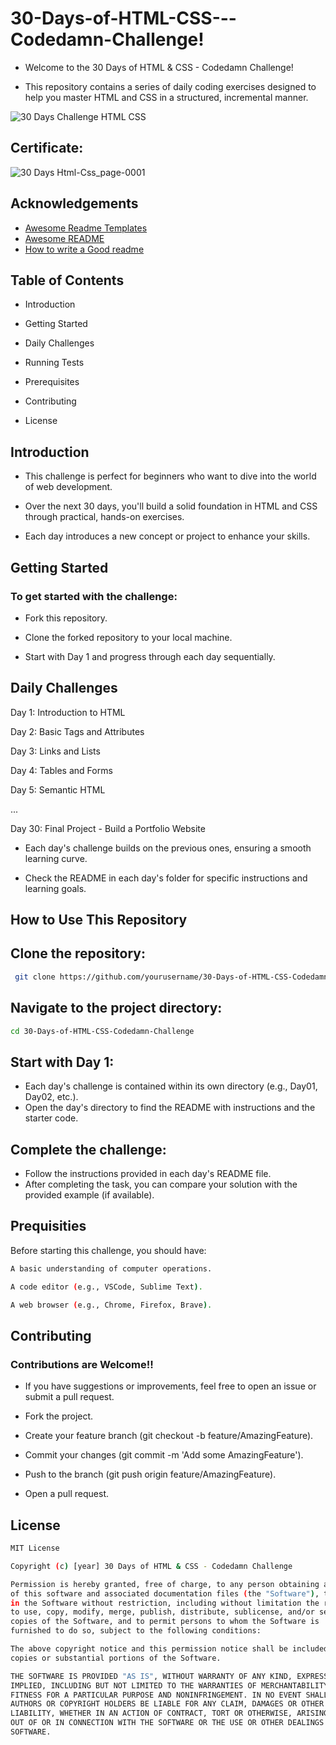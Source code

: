 # 30-Days-of-HTML-CSS---Codedamn-Challenge!

-  Welcome to the 30 Days of HTML & CSS - Codedamn Challenge! 

- This repository contains a series of daily coding exercises designed to help you master HTML and CSS in a structured, incremental manner.

![30 Days Challenge HTML   CSS](https://github.com/RohanShrivastava08/30-Days-of-HTML-CSS-Codedamn-Challenge/assets/94133270/58e9d0de-eb85-409a-9f86-d08cbf973327)

## Certificate:

![30 Days Html-Css_page-0001](https://github.com/RohanShrivastava08/30-Days-of-HTML-CSS-Codedamn-Challenge/assets/94133270/f533fd75-237a-4db1-a037-6c13664834dc)


## Acknowledgements

 - [Awesome Readme Templates](https://awesomeopensource.com/project/elangosundar/awesome-README-templates)
 - [Awesome README](https://github.com/matiassingers/awesome-readme)
 - [How to write a Good readme](https://bulldogjob.com/news/449-how-to-write-a-good-readme-for-your-github-project)


## Table of Contents

- Introduction

- Getting Started

- Daily Challenges

- Running Tests

- Prerequisites

- Contributing

- License


## Introduction

- This challenge is perfect for beginners who want to dive into the world of web development.

- Over the next 30 days, you'll build a solid foundation in HTML and CSS through practical, hands-on exercises.
 
- Each day introduces a new concept or project to enhance your skills.
## Getting Started


### To get started with the challenge:

- Fork this repository.

- Clone the forked repository to your local machine.

- Start with Day 1 and progress through each day sequentially.
## Daily Challenges

Day 1: Introduction to HTML

Day 2: Basic Tags and Attributes

Day 3: Links and Lists

Day 4: Tables and Forms

Day 5: Semantic HTML

...

Day 30: Final Project - Build a Portfolio Website

- Each day's challenge builds on the previous ones, ensuring a smooth learning curve. 

- Check the README in each day's folder for specific instructions and learning goals.
## How to Use This Repository
 
## Clone the repository:

```sh
 git clone https://github.com/yourusername/30-Days-of-HTML-CSS-Codedamn-Challenge.git
```

## Navigate to the project directory:

```bash
cd 30-Days-of-HTML-CSS-Codedamn-Challenge
```

## Start with Day 1:

- Each day's challenge is contained within its own directory (e.g., Day01, Day02, etc.). 
- Open the day's directory to find the README with instructions and the starter code.

## Complete the challenge:

- Follow the instructions provided in each day's README file. 
- After completing the task, you can compare your solution with the provided example (if available).
## Prequisities

Before starting this challenge, you should have:

```bash
A basic understanding of computer operations.

A code editor (e.g., VSCode, Sublime Text).

A web browser (e.g., Chrome, Firefox, Brave).
```
## Contributing

###  Contributions are Welcome!!

- If you have suggestions or improvements, feel free to open an issue or submit a pull request.

- Fork the project.

- Create your feature branch (git checkout -b feature/AmazingFeature).

- Commit your changes (git commit -m 'Add some AmazingFeature').

- Push to the branch (git push origin feature/AmazingFeature).

- Open a pull request.
## License

```bash
MIT License

Copyright (c) [year] 30 Days of HTML & CSS - Codedamn Challenge

Permission is hereby granted, free of charge, to any person obtaining a copy
of this software and associated documentation files (the "Software"), to deal
in the Software without restriction, including without limitation the rights
to use, copy, modify, merge, publish, distribute, sublicense, and/or sell
copies of the Software, and to permit persons to whom the Software is
furnished to do so, subject to the following conditions:

The above copyright notice and this permission notice shall be included in all
copies or substantial portions of the Software.

THE SOFTWARE IS PROVIDED "AS IS", WITHOUT WARRANTY OF ANY KIND, EXPRESS OR
IMPLIED, INCLUDING BUT NOT LIMITED TO THE WARRANTIES OF MERCHANTABILITY,
FITNESS FOR A PARTICULAR PURPOSE AND NONINFRINGEMENT. IN NO EVENT SHALL THE
AUTHORS OR COPYRIGHT HOLDERS BE LIABLE FOR ANY CLAIM, DAMAGES OR OTHER
LIABILITY, WHETHER IN AN ACTION OF CONTRACT, TORT OR OTHERWISE, ARISING FROM,
OUT OF OR IN CONNECTION WITH THE SOFTWARE OR THE USE OR OTHER DEALINGS IN THE
SOFTWARE.
```

